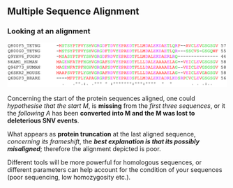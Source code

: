 ## Multiple Sequence Alignment

### Looking at an alignment

![](<Screenshot 2024-10-22 at 08.55.56.png>)

Concerning the start of the protein sequences aligned, one could *hypothesise that the start M*, is **missing** from the *first three sequences*, or it the *following A* has been **converted into M and the M was lost to deleterious SNV events**.

What appears as **protein truncation** at the last aligned sequence, *concerning its frameshift*, the ***best explanation is that its possibly misaligned***; therefore the alignment depicted is poor. 

Different tools will be more powerful for homologous sequences, or different parameters can help account for the condition of your sequences (poor sequencing, low homozygosity etc.).

### 